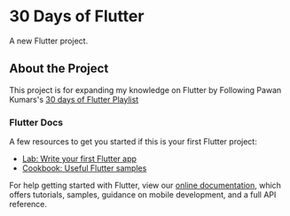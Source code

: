 # 30 Days of Flutter

A new Flutter project.

## About the Project

This project is for expanding my knowledge on Flutter by Following Pawan Kumars's [30 days of Flutter Playlist](https://www.youtube.com/playlist?list=PLrjrqTcKCnhTXI2GyPkaQF47inLp6LoIC)

### Flutter Docs

A few resources to get you started if this is your first Flutter project:

- [Lab: Write your first Flutter app](https://flutter.dev/docs/get-started/codelab)
- [Cookbook: Useful Flutter samples](https://flutter.dev/docs/cookbook)

For help getting started with Flutter, view our
[online documentation](https://flutter.dev/docs), which offers tutorials,
samples, guidance on mobile development, and a full API reference.

